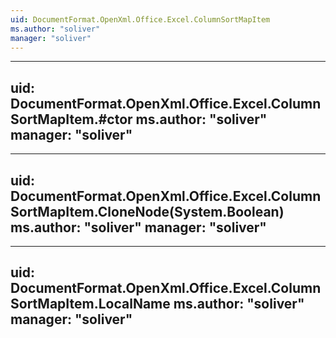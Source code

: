 ```yaml
---
uid: DocumentFormat.OpenXml.Office.Excel.ColumnSortMapItem
ms.author: "soliver"
manager: "soliver"
---
```


---
uid: DocumentFormat.OpenXml.Office.Excel.ColumnSortMapItem.#ctor
ms.author: "soliver"
manager: "soliver"
---

---
uid: DocumentFormat.OpenXml.Office.Excel.ColumnSortMapItem.CloneNode(System.Boolean)
ms.author: "soliver"
manager: "soliver"
---

---
uid: DocumentFormat.OpenXml.Office.Excel.ColumnSortMapItem.LocalName
ms.author: "soliver"
manager: "soliver"
---
